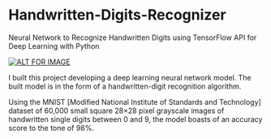 # Handwritten-Digits-Recognizer
Neural Network to Recognize Handwritten Digits using TensorFlow API for Deep Learning with Python

[![ALT FOR IMAGE](https://img.youtube.com/vi/gYH4b1U0Gqs/0.jpg)](https://www.youtube.com/watch?v=gYH4b1U0Gqs)


I built this project developing a deep learning neural network model. The built model is in the form of a handwritten-digit recognition algorithm. 

Using the MNIST [Modified National Institute of Standards and Technology] dataset of 60,000 small square 28×28 pixel grayscale images of handwritten single digits between 0 and 9, the model boasts of an accuracy score to the tone of 98%.
